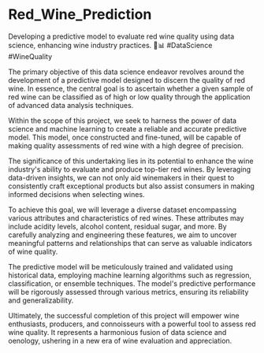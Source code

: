 # Red_Wine_Prediction
Developing a predictive model to evaluate red wine quality using data science, enhancing wine industry practices. 🍷📊 #DataScience #WineQuality

The primary objective of this data science endeavor revolves around the development of a predictive model designed to discern the quality of red wine. In essence, the central goal is to ascertain whether a given sample of red wine can be classified as of high or low quality through the application of advanced data analysis techniques.

Within the scope of this project, we seek to harness the power of data science and machine learning to create a reliable and accurate predictive model. This model, once constructed and fine-tuned, will be capable of making quality assessments of red wine with a high degree of precision.

The significance of this undertaking lies in its potential to enhance the wine industry's ability to evaluate and produce top-tier red wines. By leveraging data-driven insights, we can not only aid winemakers in their quest to consistently craft exceptional products but also assist consumers in making informed decisions when selecting wines.

To achieve this goal, we will leverage a diverse dataset encompassing various attributes and characteristics of red wines. These attributes may include acidity levels, alcohol content, residual sugar, and more. By carefully analyzing and engineering these features, we aim to uncover meaningful patterns and relationships that can serve as valuable indicators of wine quality.

The predictive model will be meticulously trained and validated using historical data, employing machine learning algorithms such as regression, classification, or ensemble techniques. The model's predictive performance will be rigorously assessed through various metrics, ensuring its reliability and generalizability.

Ultimately, the successful completion of this project will empower wine enthusiasts, producers, and connoisseurs with a powerful tool to assess red wine quality. It represents a harmonious fusion of data science and oenology, ushering in a new era of wine evaluation and appreciation.
